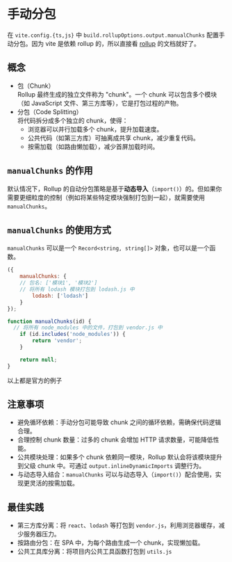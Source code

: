 # 手动分包

在 `vite.config.{ts,js}` 中 `build.rollupOptions.output.manualChunks` 配置手动分包。因为 vite 是依赖 rollup 的，所以直接看 [rollup](https://cn.rollupjs.org/configuration-options/#output-manualchunks) 的文档就好了。


## 概念

- 包（Chunk）<br>
  Rollup 最终生成的独立文件称为 "chunk"。一个 chunk 可以包含多个模块（如 JavaScript 文件、第三方库等），它是打包过程的产物。
- 分包（Code Splitting）<br>
  将代码拆分成多个独立的 chunk，使得：
  - 浏览器可以并行加载多个 chunk，提升加载速度。
  - 公共代码（如第三方库）可抽离成共享 chunk，减少重复代码。
  - 按需加载（如路由懒加载），减少首屏加载时间。

## `manualChunks` 的作用

默认情况下，Rollup 的自动分包策略是基于**动态导入**（`import()`）的。但如果你需要更细粒度的控制（例如将某些特定模块强制打包到一起），就需要使用 `manualChunks`。

## `manualChunks` 的使用方式

`manualChunks` 可以是一个 `Record<string, string[]>` 对象，也可以是一个函数。

```js
({
	manualChunks: {
    // 包名: ['模块1', '模块2']
    // 将所有 lodash 模块打包到 lodash.js 中
		lodash: ['lodash']
	}
});
```

```js
function manualChunks(id) {
  // 将所有 node_modules 中的文件，打包到 vendor.js 中
	if (id.includes('node_modules')) {
		return 'vendor';
	}

	return null;
}
```

以上都是官方的例子

## 注意事项

- 避免循环依赖：手动分包可能导致 chunk 之间的循环依赖，需确保代码逻辑合理。
- 合理控制 chunk 数量：过多的 chunk 会增加 HTTP 请求数量，可能降低性能。
- 公共模块处理：如果多个 chunk 依赖同一模块，Rollup 默认会将该模块提升到父级 chunk 中。可通过 `output.inlineDynamicImports` 调整行为。
- 与动态导入结合：`manualChunks` 可以与动态导入（`import()`）配合使用，实现更灵活的按需加载。

## 最佳实践

- 第三方库分离：将 `react`、`lodash` 等打包到 `vendor.js`，利用浏览器缓存，减少服务器压力。
- 按路由分包：在 SPA 中，为每个路由生成一个 chunk，实现懒加载。
- 公共工具库分离：将项目内公共工具函数打包到 `utils.js`
